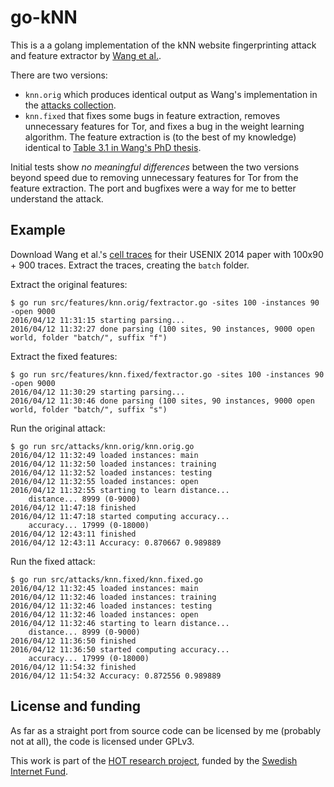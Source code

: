 # go-kNN
This is a a golang implementation of the kNN website fingerprinting attack and feature extractor by
[Wang et al.](https://crysp.uwaterloo.ca/software/webfingerprint/).

There are two versions:

- `knn.orig` which produces identical output as Wang's implementation in the
[attacks collection](https://crysp.uwaterloo.ca/software/webfingerprint/attacks.zip).
- `knn.fixed` that fixes some bugs in feature extraction, removes unnecessary features for Tor,
and fixes a bug in the weight learning algorithm. The feature extraction is (to the best of my
  knowledge) identical to [Table 3.1 in Wang's PhD thesis](https://uwspace.uwaterloo.ca/bitstream/handle/10012/10123/Wang_Tao.pdf).

Initial tests show _no meaningful differences_ between the two versions beyond speed due to
removing unnecessary features for Tor from the feature extraction. The port and bugfixes were a
way for me to better understand the attack.

## Example
Download Wang et al.'s [cell traces](https://crysp.uwaterloo.ca/software/webfingerprint/knndata.zip)
 for their USENIX 2014 paper with 100x90 + 900 traces. Extract the traces, creating the `batch` folder. 

Extract the original features:

    $ go run src/features/knn.orig/fextractor.go -sites 100 -instances 90 -open 9000
    2016/04/12 11:31:15 starting parsing...
    2016/04/12 11:32:27 done parsing (100 sites, 90 instances, 9000 open world, folder "batch/", suffix "f")

Extract the fixed features:

    $ go run src/features/knn.fixed/fextractor.go -sites 100 -instances 90 -open 9000
    2016/04/12 11:30:29 starting parsing...
    2016/04/12 11:30:46 done parsing (100 sites, 90 instances, 9000 open world, folder "batch/", suffix "s")

Run the original attack:

    $ go run src/attacks/knn.orig/knn.orig.go
    2016/04/12 11:32:49 loaded instances: main
    2016/04/12 11:32:50 loaded instances: training
    2016/04/12 11:32:52 loaded instances: testing
    2016/04/12 11:32:55 loaded instances: open
    2016/04/12 11:32:55 starting to learn distance...
    	distance... 8999 (0-9000)
    2016/04/12 11:47:18 finished
    2016/04/12 11:47:18 started computing accuracy...
    	accuracy... 17999 (0-18000)
    2016/04/12 12:43:11 finished
    2016/04/12 12:43:11 Accuracy: 0.870667 0.989889

Run the fixed attack:

    $ go run src/attacks/knn.fixed/knn.fixed.go 
    2016/04/12 11:32:45 loaded instances: main
    2016/04/12 11:32:46 loaded instances: training
    2016/04/12 11:32:46 loaded instances: testing
    2016/04/12 11:32:46 loaded instances: open
    2016/04/12 11:32:46 starting to learn distance...
    	distance... 8999 (0-9000)
    2016/04/12 11:36:50 finished
    2016/04/12 11:36:50 started computing accuracy...
    	accuracy... 17999 (0-18000)
    2016/04/12 11:54:32 finished
    2016/04/12 11:54:32 Accuracy: 0.872556 0.989889


## License and funding
As far as a straight port from source code can be licensed by me (probably not at all),
the code is licensed under GPLv3.

This work is part of the [HOT research project](http://www.cs.kau.se/pulls/hot/), funded by the
 [Swedish Internet Fund](https://www.internetfonden.se/om/the-internet-fund/).
